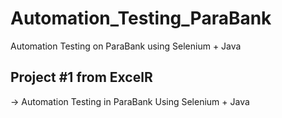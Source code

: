 # Automation_Testing_ParaBank
Automation Testing on ParaBank using Selenium + Java 

## Project #1 from ExcelR
 -> Automation Testing in ParaBank Using Selenium + Java
